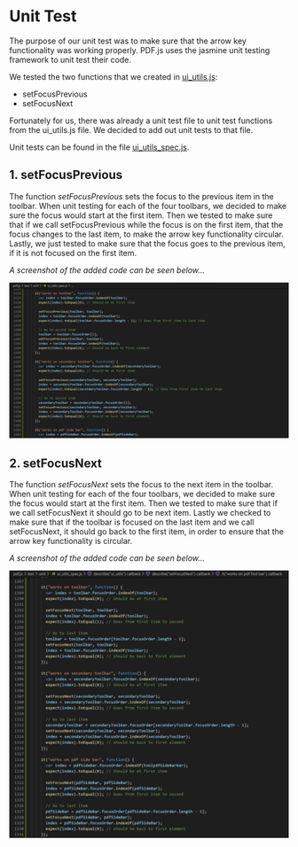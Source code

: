 # Unit Test

The purpose of our unit test was to make sure that the arrow key functionality was working properly. PDF.js uses the jasmine unit testing framework to unit test their code.

We tested the two functions that we created in [ui_utils.js](https://github.com/CSCD01-team32/pdf.js/blob/toolbar-feature/web/ui_utils.js):

- setFocusPrevious
- setFocusNext

Fortunately for us, there was already a unit test file to unit test functions from the ui_utils.js file. We decided to add out unit tests to that file.

Unit tests can be found in the file [ui_utils_spec.js](https://github.com/CSCD01-team32/pdf.js/blob/toolbar-feature/test/unit/util_spec.js).

## 1. setFocusPrevious

The function *setFocusPrevious* sets the focus to the previous item in the toolbar. When unit testing for each of the four toolbars, we decided to make sure the focus would start at the first item. Then we tested to make sure that if we call setFocusPrevious while the focus is on the first item, that the focus changes to the last item, to make the arrow key functionality circular. Lastly, we just tested to make sure that the focus goes to the previous item, if it is not focused on the first item.

*A screenshot of the added code can be seen below...*

<div>
    <img src="./setFocusPreviousTest.png"/>
</div>

## 2. setFocusNext

The function *setFocusNext* sets the focus to the next item in the toolbar. When unit testing for each of the four toolbars, we decided to make sure the focus would start at the first item. Then we tested to make sure that if we call setFocusNext it should go to be next item. Lastly we checked to make sure that if the toolbar is focused on the last item and we call setFocusNext, it should go back to the first item, in order to ensure that the arrow key functionality is circular.

*A screenshot of the added code can be seen below...*

<div>
    <img src="./setFocusNextTest.png"/>
</div>
